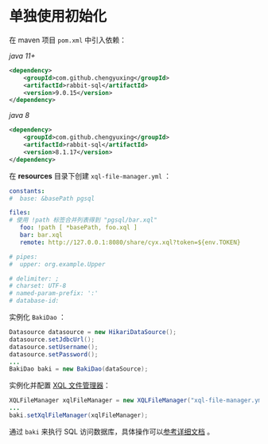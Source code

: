 # 单独使用初始化

在 maven 项目 `pom.xml` 中引入依赖：

_java 11+_

```xml
<dependency>
    <groupId>com.github.chengyuxing</groupId>
    <artifactId>rabbit-sql</artifactId>
    <version>9.0.15</version>
</dependency>
```

_java 8_

```xml
<dependency>
    <groupId>com.github.chengyuxing</groupId>
    <artifactId>rabbit-sql</artifactId>
    <version>8.1.17</version>
</dependency>
```

在 **resources** 目录下创建 `xql-file-manager.yml` ：

```yaml
constants:
#  base: &basePath pgsql

files:
# 使用 !path 标签合并列表得到 "pgsql/bar.xql"
   foo: !path [ *basePath, foo.xql ]
   bar: bar.xql
   remote: http://127.0.0.1:8080/share/cyx.xql?token=${env.TOKEN}

# pipes:
#  upper: org.example.Upper

# delimiter: ;
# charset: UTF-8
# named-param-prefix: ':'
# database-id:
```

实例化 `BakiDao` ：

```java
Datasource datasource = new HikariDataSource();
datasource.setJdbcUrl();
datasource.setUsername();
datasource.setPassword();
...
BakiDao baki = new BakiDao(dataSource);
```

实例化并配置 [XQL 文件管理器](documents/xql-file-manager)：

```java
XQLFileManager xqlFileManager = new XQLFileManager("xql-file-manager.yml");
...
baki.setXqlFileManager(xqlFileManager);
```

通过 `baki` 来执行 SQL 访问数据库，具体操作可以[参考详细文档](documents/baki) 。
